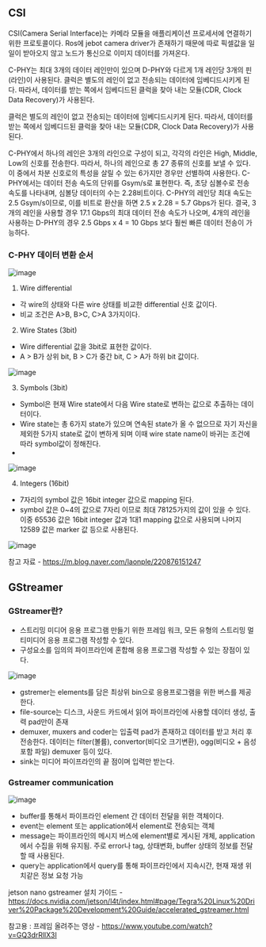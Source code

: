 ## CSI
CSI(Camera Serial Interface)는 카메라 모듈을 애플리케이션 프로세서에 연결하기 위한 프로토콜이다.
Ros에 jebot camera driver가 존재하기 때문에 따로 픽셀값을 일일이 받아오지 않고 노드가 통신으로 이미지 데이터를 가져온다. 

C-PHY는 최대 3개의 데이터 레인만이 있으며 D-PHY와 다르게 1개 레인당 3개의 핀(라인)이 사용된다. 클럭은 별도의 레인이 없고 전송되는 데이터에 임베디드시키게 된다. 따라서, 데이터를 받는 쪽에서 임베디드된 클럭을 찾아 내는 모듈(CDR, Clock Data Recovery)가 사용된다.

클럭은 별도의 레인이 없고 전송되는 데이터에 임베디드시키게 된다. 따라서, 데이터를 받는 쪽에서 임베디드된 클럭을 찾아 내는 모듈(CDR, Clock Data Recovery)가 사용된다.

C-PHY에서 하나의 레인은 3개의 라인으로 구성이 되고, 각각의 라인은 High, Middle, Low의 신호를 전송한다. 따라서, 하나의 레인으로 총 27 종류의 신호를 보낼 수 있다. 이 중에서 차분 신호로의 특성을 살릴 수 있는 6가지만 경우만 선별하여 사용한다.
C-PHY에서는 데이터 전송 속도의 단위를 Gsym/s로 표현한다. 즉, 초당 심볼수로 전송 속도를 나타내며, 심볼당 데이터의 수는 2.28비트이다. C-PHY의 레인당 최대 속도는 2.5 Gsym/s이므로, 이를 비트로 환산을 하면 2.5 x 2.28 = 5.7 Gbps가 된다. 결국, 3개의 레인을 사용할 경우 17.1 Gbps의 최대 데이터 전송 속도가 나오며, 4개의 레인을 사용하는 D-PHY의 경우 2.5 Gbps x 4 = 10 Gbps 보다 훨씬 빠른 데이터 전송이 가능하다.

### C-PHY 데이터 변환 순서

![image](https://user-images.githubusercontent.com/57993534/125947741-6337ec48-5dda-45bb-a032-a1833597c4c5.png)

1. Wire differential
- 각 wire의 상태와 다른 wire 상태를 비교한 differential 신호 값이다.
- 비교 조건은 A>B, B>C, C>A 3가지이다.

2. Wire States (3bit)
- Wire differential 값을 3bit로 표현한 값이다.
-  A > B가 상위 bit, B > C가 중간 bit, C > A가 하위 bit 값이다.

![image](https://user-images.githubusercontent.com/57993534/125947757-578625ce-d712-4eec-ad51-ffecf1c3a4ec.png)

3. Symbols (3bit)
- Symbol은 현재 Wire state에서 다음 Wire state로 변하는 값으로 추출하는 데이터이다.
- Wire state는 총 6가지 state가 있으며 연속된 state가 올 수 없으므로 자기 자신을 제외한 5가지 state로 값이 변하게 되며 이때 wire state name이 바귀는 조건에 따라 symbol값이 정해진다.
- 
![image](https://user-images.githubusercontent.com/57993534/125947789-f9160108-4ab3-4bbd-ad1c-65aba73c9600.png)

4. Integers (16bit)
- 7자리의 symbol 값은 16bit integer 값으로 mapping 된다.
- symbol 값은 0~4의 값으로 7자리 이므로 최대 78125가지의 값이 있을 수 있다. 이중 65536 값은 16bit integer 값과 1대1 mapping 값으로 사용되며 나머지 12589 값은 marker 값 등으로 사용된다.

![image](https://user-images.githubusercontent.com/57993534/125947811-1c9f1d96-8217-4ac5-97a5-13781f039cd0.png)

참고 자료 - https://m.blog.naver.com/laonple/220876151247


## GStreamer
### GStreamer란?
- 스트리밍 미디어 응용 프로그램 만들기 위한 프레임 워크, 모든 유형의 스트리밍 멀티미디어 응용 프로그램 작성할 수 있다.
- 구성요소를 임의의 파이프라인에 혼합해 응용 프로그램 작성할 수 있는 장점이 있다.

![image](https://user-images.githubusercontent.com/57993534/125947850-f75adb2a-49ea-477b-a6a7-4ffc94627d55.png)

- gstremer는 elements를 담은 최상위 bin으로 응용프로그램을 위한 버스를 제공한다.
- file-source는 디스크, 사운드 카드에서 읽어 파이프라인에 사용할 데이터 생성, 출력 pad만이 존재
- demuxer, muxers and coder는 입출력 pad가 존재하고 데이터를 받고 처리 후 전송한다. 데이터는 filter(볼륨), convertor(비디오 크기변환), ogg(비디오 + 음성 포함 파일) demuxer 등이 있다.
- sink는 미디어 파이프라인의 끝 점이며 입력만 받는다.


### Gstreamer communication

 ![image](https://user-images.githubusercontent.com/57993534/125947916-3c4ee7b0-a4f1-4055-96b3-bfd65a937d84.png)

- buffer를 통해서 파이프라인 element 간 데이터 전달을 위한 객체이다.
- event는 element 또는 application에서 element로 전송되는 객체
- message는 파이프라인의 메시지 버스에 element별로 게시된 개체, application에서 수집을 위해 유지됨. 주로 error나 tag, 상태변화, buffer 상태의 정보를 전달할 때 사용된다.
- query는 application에서 query를 통해 파이프라인에서 지속시간, 현재 재생 위치같은 정보 요청 가능

jetson nano gstreamer 설치 가이드 - https://docs.nvidia.com/jetson/l4t/index.html#page/Tegra%20Linux%20Driver%20Package%20Development%20Guide/accelerated_gstreamer.html

참고용 : 프레임 올려주는 영상 - https://www.youtube.com/watch?v=GQ3drRllX3I
